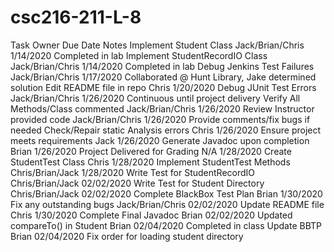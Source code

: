 # csc216-211-L-8

Task                                Owner                 Due Date       Notes
Implement Student Class             Jack/Brian/Chris      1/14/2020      Completed in lab
Implement StudentRecordIO Class     Jack/Brian/Chris      1/14/2020      Completed in lab
Debug Jenkins Test Failures         Jack/Brian/Chris      1/17/2020      Collaborated @ Hunt Library, Jake determined solution
Edit README file in repo            Chris                 1/20/2020
Debug JUnit Test Errors             Jack/Brian/Chris      1/26/2020      Continuous until project delivery
Verify All Methods/Class commented  Jack/Brian/Chris      1/26/2020
Review Instructor provided code     Jack/Brian/Chris      1/26/2020      Provide comments/fix bugs if needed
Check/Repair static Analysis errors Chris                 1/26/2020
Ensure project meets requirements   Jack                  1/26/2020
Generate Javadoc upon completion    Brian                 1/26/2020
Project Delivered for Grading       N/A                   1/28/2020
Create StudentTest Class            Chris                 1/28/2020
Implement StudentTest Methods       Chris/Brian/Jack      1/28/2020
Write Test for StudentRecordIO      Chris/Brian/Jack      02/02/2020
Write Test for Student Directory    Chris/Brian/Jack      02/02/2020
Complete BlackBox Test Plan         Brian                 1/30/2020
Fix any outstanding bugs            Jack/Brian/Chris      02/02/2020
Update README file                  Chris                 1/30/2020
Complete Final Javadoc              Brian                 02/02/2020
Updated compareTo() in Student      Brian                 02/04/2020      Completed in class
Update BBTP                         Brian                 02/04/2020      Fix order for loading student directory

